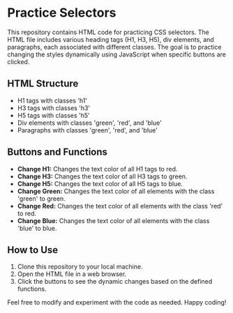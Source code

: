 # Practice Selectors

This repository contains HTML code for practicing CSS selectors. The HTML file includes various heading tags (H1, H3, H5), div elements, and paragraphs, each associated with different classes. The goal is to practice changing the styles dynamically using JavaScript when specific buttons are clicked.

## HTML Structure

- H1 tags with classes 'h1'
- H3 tags with classes 'h3'
- H5 tags with classes 'h5'
- Div elements with classes 'green', 'red', and 'blue'
- Paragraphs with classes 'green', 'red', and 'blue'

## Buttons and Functions

- **Change H1:** Changes the text color of all H1 tags to red.
- **Change H3:** Changes the text color of all H3 tags to green.
- **Change H5:** Changes the text color of all H5 tags to blue.
- **Change Green:** Changes the text color of all elements with the class 'green' to green.
- **Change Red:** Changes the text color of all elements with the class 'red' to red.
- **Change Blue:** Changes the text color of all elements with the class 'blue' to blue.

## How to Use

1. Clone this repository to your local machine.
2. Open the HTML file in a web browser.
3. Click the buttons to see the dynamic changes based on the defined functions.

Feel free to modify and experiment with the code as needed. Happy coding!
